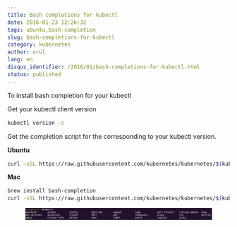 ```yaml
---
title: Bash completions for kubectl
date: 2016-01-23 12:26:32
tags: ubuntu,bash-completion
slug: bash-completions-for-kubectl
category: kubernetes
author: arul
lang: en
disqus_identifier: /2016/01/bash-completions-for-kubectl.html
status: published
---
```


To install bash completion for your kubectl

Get your kubectl client version

``` bash
kubectl version -c
```

Get the completion script for the corresponding to your kubectl version.

**Ubuntu**

``` bash
curl -sSL https://raw.githubusercontent.com/kubernetes/kubernetes/$(kubectl version -c | grep -o -P '(?<=GitCommit:").*(?=",)')/contrib/completions/bash/kubectl | sudo tee /etc/bash_completion.d/kubectl
```

**Mac**

``` bash
brew install bash-completion
curl -sSL https://raw.githubusercontent.com/kubernetes/kubernetes/$(kubectl version -c | grep -o -P '(?<=GitCommit:").*(?=",)')/contrib/completions/bash/kubectl > /usr/local/etc/bash_completion.d/kubectl
```

<figure class="align-center">
<img src="/assets/images/2016/1/kubectl-bash-completion.png"
alt="/assets/images/2016/1/kubectl-bash-completion.png" />
</figure>

